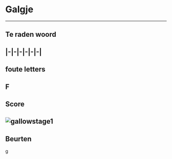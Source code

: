# Galgje
---
## Te raden woord

|-|-|-|-|-|-|
---
## foute letters
F
---
## Score
![gallowstage1](./images/2.png)
---
## Beurten
g
